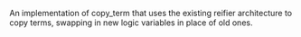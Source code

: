 An implementation of copy_term that uses the existing reifier architecture to copy terms, swapping in new logic variables in place of old ones.